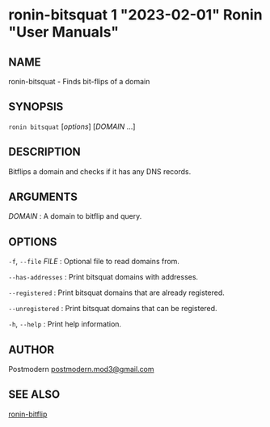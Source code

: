 # ronin-bitsquat 1 "2023-02-01" Ronin "User Manuals"

## NAME

ronin-bitsquat - Finds bit-flips of a domain

## SYNOPSIS

`ronin bitsquat` [*options*] [*DOMAIN* ...]

## DESCRIPTION

Bitflips a domain and checks if it has any DNS records.

## ARGUMENTS

*DOMAIN*
: A domain to bitflip and query.

## OPTIONS

`-f`, `--file` *FILE*
: Optional file to read domains from.

`--has-addresses`
: Print bitsquat domains with addresses.

`--registered`
: Print bitsquat domains that are already registered.

`--unregistered`
: Print bitsquat domains that can be registered.

`-h`, `--help`
: Print help information.

## AUTHOR

Postmodern <postmodern.mod3@gmail.com>

## SEE ALSO

[ronin-bitflip](ronin-bitflip.1.md)